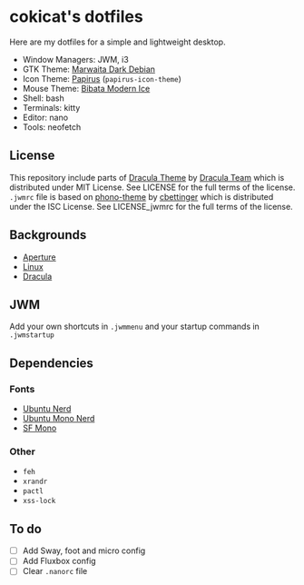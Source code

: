 # cokicat's dotfiles

Here are my dotfiles for a simple and lightweight desktop.

- Window Managers: JWM, i3
- GTK Theme: [Marwaita Dark Debian](https://github.com/darkomarko42/Marwaita-Debian)
- Icon Theme: [Papirus](https://www.pling.com/p/1166289) (`papirus-icon-theme`)
- Mouse Theme: [Bibata Modern Ice](https://www.pling.com/p/1197198)
- Shell: bash
- Terminals: kitty
- Editor: nano
- Tools: neofetch

## License
This repository include parts of [Dracula Theme](https://github.com/dracula/dracula-theme.git) by [Dracula Team](https://github.com/dracula) which is distributed under MIT License. See LICENSE for the full terms of the license.  
`.jwmrc` file is based on [phono-theme](https://github.com/cbettinger/phono-theme) by [cbettinger](https://github.com/cbettinger/) which is distributed under the ISC License. See LICENSE_jwmrc for the full terms of the license.

## Backgrounds
- [Aperture](https://wallup.net/wp-content/uploads/2016/05/27/482-Aperture_Laboratories-Portal.jpg)
- [Linux](https://images.hdqwalls.com/download/tux-penguin-4k-3z-2560x1440.jpg)
- [Dracula](https://raw.githubusercontent.com/dracula/wallpaper/master/first-collection/void.png)

## JWM
Add your own shortcuts in `.jwmmenu` and your startup commands in `.jwmstartup`

## Dependencies
### Fonts
- [Ubuntu Nerd](https://github.com/ryanoasis/nerd-fonts/tree/master/patched-fonts/Ubuntu)
- [Ubuntu Mono Nerd](https://github.com/ryanoasis/nerd-fonts/tree/master/patched-fonts/UbuntuMono)
- [SF Mono](https://developer.apple.com/fonts/)

### Other
- `feh`
- `xrandr`
- `pactl`
- `xss-lock`

## To do
- [ ] Add Sway, foot and micro config
- [ ] Add Fluxbox config
- [ ] Clear `.nanorc` file
